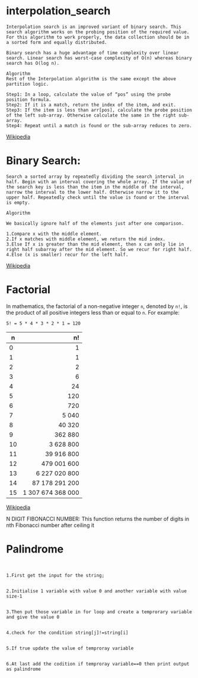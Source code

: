 # interpolation_search

```
Interpolation search is an improved variant of binary search. This search algorithm works on the probing position of the required value. For this algorithm to work properly, the data collection should be in a sorted form and equally distributed.

Binary search has a huge advantage of time complexity over linear search. Linear search has worst-case complexity of Ο(n) whereas binary search has Ο(log n).
```

```
Algorithm
Rest of the Interpolation algorithm is the same except the above partition logic.

Step1: In a loop, calculate the value of “pos” using the probe position formula.
Step2: If it is a match, return the index of the item, and exit.
Step3: If the item is less than arr[pos], calculate the probe position of the left sub-array. Otherwise calculate the same in the right sub-array.
Step4: Repeat until a match is found or the sub-array reduces to zero.
```

[Wikipedia](https://en.wikipedia.org/wiki/Interpolation_search)

# Binary Search:

```
Search a sorted array by repeatedly dividing the search interval in half. Begin with an interval covering the whole array. If the value of the search key is less than the item in the middle of the interval, narrow the interval to the lower half. Otherwise narrow it to the upper half. Repeatedly check until the value is found or the interval is empty.
```

```
Algorithm

We basically ignore half of the elements just after one comparison.

1.Compare x with the middle element.
2.If x matches with middle element, we return the mid index.
3.Else If x is greater than the mid element, then x can only lie in right half subarray after the mid element. So we recur for right half.
4.Else (x is smaller) recur for the left half.

```

[Wikipedia](https://en.wikipedia.org/wiki/Binary_search_algorithm)

# Factorial

In mathematics, the factorial of a non-negative integer `n`,
denoted by `n!`, is the product of all positive integers less
than or equal to `n`. For example:

```
5! = 5 * 4 * 3 * 2 * 1 = 120
```

| n     | n!                          |
| ----- | --------------------------: |
| 0     | 1                           |
| 1     | 1                           |
| 2     | 2                           |
| 3     | 6                           |
| 4     | 24                          |
| 5     | 120                         |
| 6     | 720                         |
| 7     | 5 040                       |
| 8     | 40 320                      |
| 9     | 362 880                     |
| 10    | 3 628 800                   |
| 11    | 39 916 800                  |
| 12    | 479 001 600                 |
| 13    | 6 227 020 800               |
| 14    | 87 178 291 200              |
| 15    | 1 307 674 368 000           |

[Wikipedia](https://en.wikipedia.org/wiki/Factorial)

N DIGIT FIBONACCI NUMBER: This function returns the number of digits in nth Fibonacci number after ceiling it

# Palindrome





```


1.First get the input for the string;


2.Initialise 1 variable with value 0 and another variable with value size-1 


3.Then put those variable in for loop and create a temprorary variable and give the value 0


4.check for the condition string[j]!=string[i]


5.If true update the value of temproray variable 


6.At last add the codition if temproray variable==0 then print output as palindrome





```
